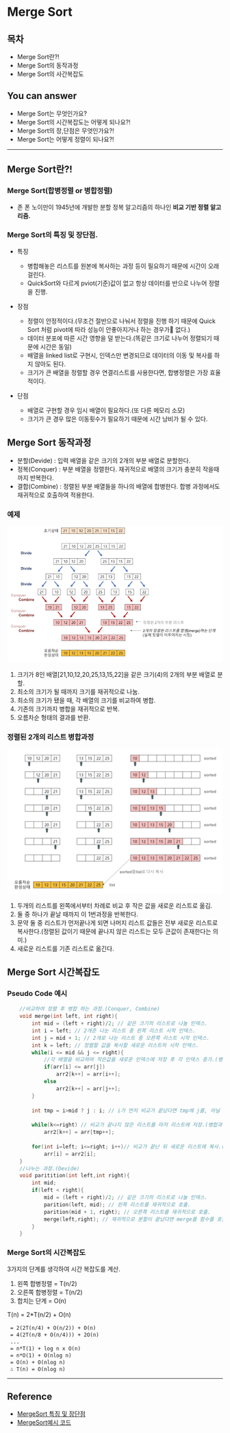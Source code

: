 # Merge Sort

## 목차
- Merge Sort란?!
- Merge Sort의 동작과정
- Merge Sort의 사간복잡도
<!-- 어떤 질문을 대답할 수 있어야 하는지-->
## You can answer
- Merge Sort는 무엇인가요?
- Merge Sort의 시간복잡도는 어떻게 되나요?!
- Merge Sort의 장,단점은 무엇인가요?!
- Merge Sort는 어떻게 정렬이 되나요?!

---
## Merge Sort란?!
### Merge Sort(합병정렬 or 병합정렬)
- 존 폰 노이만이 1945년에 개발한 분할 정복 알고리즘의 하나인 __비교 기반 정렬 알고리즘.__

### Merge Sort의 특징 및 장단점.
- 특징

    + 병합해놓은 리스트를 원본에 복사하는 과정 등이 필요하기 때문에 시간이 오래 걸린다.
    + QuickSort와 다르게 pviot(기준)값이 없고 항상 데이터를 반으로 나누어 정렬을 진행.

- 장점

    + 정렬이 안정적이다.(무조건 절반으로 나눠서 정렬을 진행 하기 때문에 Quick Sort 처럼 pivot에 따라 성능이 안좋아지거나 하는 경우가 없다.)
    + 데이터 분포에 따른 시간 영향을 덜 받는다.(똑같은 크기로 나누어 정렬되기 때문에 시간은 동일)
    + 배열을 linked list로 구현시, 인덱스만 변경되므로 데이터의 이동 및 복사를 하지 않아도 된다.
    + 크기가 큰 배열을 정렬할 경우 연결리스트를 사용한다면, 합병정렬은 가장 효율적이다.

- 단점

    + 배열로 구현할 경우 임시 배열이 필요하다.(또 다른 메모리 소모)
    + 크기가 큰 경우 많은 이동횟수가 필요하기 때문에 시간 낭비가 될 수 있다.

## Merge Sort 동작과정
- 분할(Devide) : 입력 배열을  같은 크기의 2개의 부분 배열로 분할한다.
- 정복(Conquer) : 부분 배열을 정렬한다. 재귀적으로 배열의 크기가 충분히 작을때 까지 반복한다.
- 결합(Combine) : 정렬된 부분 배열들을 하나의 배열에 합병한다. 합병 과정에서도 재귀적으로 호출하여 적용한다.

### 예제
![MergeSortConcept](./img/MergeSortConcept.png)

1. 크기가 8인 배열[21,10,12,20,25,13,15,22]을 같은 크기(4)의 2개의 부분 배열로 분할.
2. 최소의 크기가 될 때까지 크기를 재귀적으로 나눔.
3. 최소의 크기가 됐을 때, 각 배열의 크기를 비교하여 병합.
4. 기존의 크기까지 병합을 재귀적으로 반복.
5. 오름차순 형태의 결과를 반환.

### 정렬된 2개의 리스트 병합과정
![MergeSortConcept](./img/MergeSortConcept2.png)
1. 두개의 리스트를 왼쪽에서부터 차례로 비교 후 작은 값을 새로운 리스트로 옮김.
2. 둘 중 하나가 끝날 때까지 이 1번과정을 반복한다.
3. 문약 둘 중 리스트가 먼저끝나게 되면 나머지 리스트 값들은 전부 새로운 리스트로 복사한다.(정렬된 값이기 때문에 끝나지 않은 리스트는 모두 큰값이 존재한다는 의미.)
4. 새로운 리스트를 기존 리스트로 옮긴다.

## Merge Sort 시간복잡도

### Pseudo Code 예시
```c++
    //비교하여 정렬 후 병합 하는 과정.(Conquer, Combine)
    void merge(int left, int right){
        int mid = (left + right)/2; // 같은 크기의 리스트로 나눌 인덱스.
        int i = left; // 2개준 나눈 리스트 중 왼쪽 리스트 시작 인덱스.
        int j = mid + 1; // 2개로 나눈 리스트 중 오른쪽 리스트 시작 인덱스.
        int k = left; // 정렬할 값을 복사할 새로운 리스트의 시작 인덱스.
        while(i <= mid && j <= right){
            //각 배열을 비교하며 작은값을 새로운 인덱스에 저장 후 각 인덱스 증가.(병합과정 1,2번에 해당)
            if(arr[i] <= arr[j])
                arr2[k++] = arr[i++];
            else
                arr2[k++] = arr[j++];
        }

        int tmp = i>mid ? j : i; // i가 먼저 비교가 끝났다면 tmp에 j를, 아닐 시에는 i를 할당.

        while(k<=right) // 비교가 끝나지 않은 리스트를 마저 리스트에 저장.(병합과정 3번에 해당)
            arr2[k++] = arr[tmp++];

        for(int i=left; i<=right; i++)// 비교가 끝난 뒤 새로운 리스트에 복사.(병합과정 4번에 해당)
            arr[i] = arr2[i];
    }
    //나누는 과정.(Devide)
    void paritition(int left,int right){
        int mid;
        if(left < right){
            mid = (left + right)/2; // 같은 크기의 리스트로 나눌 인덱스.
            parition(left, mid); // 왼쪽 리스트를 재귀적으로 호출.
            parition(mid + 1, right); // 오른쪽 리스트를 재귀적으로 호출.
            merge(left,right); // 재귀적으로 분할이 끝났다면 merge를 함수를 호출
        }
    }

```
### Merge Sort의 시간복잡도
3가지의 단계를 생각하여 시간 복잡도를 계산.
1. 왼쪽 합병정렬 = T(n/2)
2. 오른쪽 합병정렬 = T(n/2)
3. 합치는 단계 = O(n)

T(n) = 2*T(n/2) + O(n)

     = 2(2T(n/4) + O(n/2)) + O(n)
     = 4(2T(n/8 + O(n/4))) + 2O(n)
     ...
     = n*T(1) + log n x O(n)
     = n*O(1) + O(nlog n)
     = O(n) + O(nlog n)
     ∴ T(n) = O(nlog n)



---
## Reference
- [MergeSort 특징 및 장단점](https://sweetlog.netlify.app/algorithm/merge_sort/)
- [MergeSort예시 코드](https://dpdpwl.tistory.com/53)
